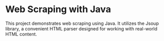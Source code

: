 # Web Scraping with Java

This project demonstrates web scraping using Java. It utilizes the Jsoup library, a convenient HTML parser designed for working with real-world HTML content.


